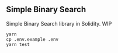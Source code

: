 ## Simple Binary Search

Simple Binary Search library in Solidity. WIP

```shell
yarn
cp .env.example .env
yarn test
```
